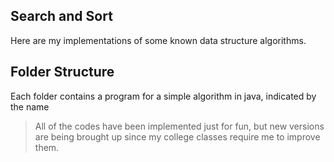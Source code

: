 ## Search and Sort

Here are my implementations of some known data structure algorithms.

## Folder Structure

Each folder contains a program for a simple algorithm in java, indicated by the name


> All of the codes have been implemented just for fun, but new versions are being brought up since my college classes require me to improve them.
